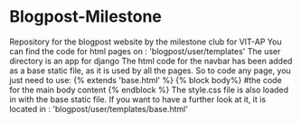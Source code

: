 # Blogpost-Milestone
Repository for the blogpost website by the milestone club for VIT-AP
You can find the code for html pages on : 'blogpost/user/templates'
The user directory is an app for django
The html code for the navbar has been added as a base static file, as it is used by all the pages. So to code any page, you just need to use:
{% extends 'base.html' %}
{% block body%}
#the code for the main body content
{% endblock %}
The style.css file is also loaded in with the base static file. If you want to have a further look at it, it is located in : 'blogpost/user/templates/base.html'
